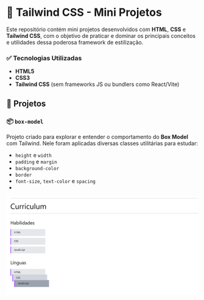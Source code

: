 # 🧪 Tailwind CSS - Mini Projetos

Este repositório contém mini projetos desenvolvidos com **HTML**, **CSS** e **Tailwind CSS**, com o objetivo de praticar e dominar os principais conceitos e utilidades dessa poderosa framework de estilização.

### ✅ Tecnologias Utilizadas

- **HTML5**
- **CSS3**
- **Tailwind CSS** (sem frameworks JS ou bundlers como React/Vite)

## 🚀 Projetos

### 📦 `box-model`

Projeto criado para explorar e entender o comportamento do **Box Model** com Tailwind. Nele foram aplicadas diversas classes utilitárias para estudar:

- `height` e `width`
- `padding` e `margin`
- `background-color`
- `border`
- `font-size`, `text-color` e `spacing`
- 
![Imagem do box model](./assets/img/box-model.png)
